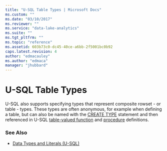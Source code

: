 ```yaml
---
title: "U-SQL Table Types | Microsoft Docs"
ms.custom: ""
ms.date: "03/10/2017"
ms.reviewer: ""
ms.service: "data-lake-analytics"
ms.suite: ""
ms.tgt_pltfrm: ""
ms.topic: "reference"
ms.assetid: 603b73c0-dc45-40ce-a6bb-2f5001bc0b92
caps.latest.revision: 4
author: "edmacauley"
ms.author: "edmaca"
manager: "jhubbard"
---
```

# U-SQL Table Types
U-SQL also supports specifying types that represent composite rowset - or table - types. These types are often anonymous, for example when defining a table, but can also be named with the [CREATE TYPE](create-type-u-sql.md) statement and then referenced in U-SQL [table-valued function](u-sql-table-valued-functions.md) and [procedure](u-sql-procedures.md) definitions.  

### See Also
* [Data Types and Literals (U-SQL)](data-types-and-literals-u-sql.md)    